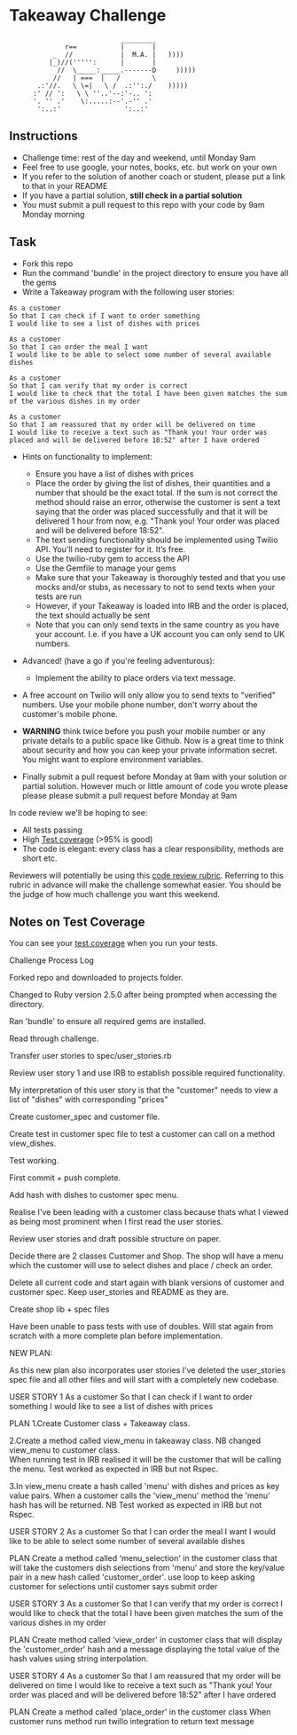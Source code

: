 Takeaway Challenge
==================
```
                            _________
              r==           |       |
           _  //            |  M.A. |   ))))
          |_)//(''''':      |       |
            //  \_____:_____.-------D     )))))
           //   | ===  |   /        \
       .:'//.   \ \=|   \ /  .:'':./    )))))
      :' // ':   \ \ ''..'--:'-.. ':
      '. '' .'    \:.....:--'.-'' .'
       ':..:'                ':..:'

 ```

Instructions
-------

* Challenge time: rest of the day and weekend, until Monday 9am
* Feel free to use google, your notes, books, etc. but work on your own
* If you refer to the solution of another coach or student, please put a link to that in your README
* If you have a partial solution, **still check in a partial solution**
* You must submit a pull request to this repo with your code by 9am Monday morning

Task
-----

* Fork this repo
* Run the command 'bundle' in the project directory to ensure you have all the gems
* Write a Takeaway program with the following user stories:

```
As a customer
So that I can check if I want to order something
I would like to see a list of dishes with prices

As a customer
So that I can order the meal I want
I would like to be able to select some number of several available dishes

As a customer
So that I can verify that my order is correct
I would like to check that the total I have been given matches the sum of the various dishes in my order

As a customer
So that I am reassured that my order will be delivered on time
I would like to receive a text such as "Thank you! Your order was placed and will be delivered before 18:52" after I have ordered
```

* Hints on functionality to implement:
  * Ensure you have a list of dishes with prices
  * Place the order by giving the list of dishes, their quantities and a number that should be the exact total. If the sum is not correct the method should raise an error, otherwise the customer is sent a text saying that the order was placed successfully and that it will be delivered 1 hour from now, e.g. "Thank you! Your order was placed and will be delivered before 18:52".
  * The text sending functionality should be implemented using Twilio API. You'll need to register for it. It’s free.
  * Use the twilio-ruby gem to access the API
  * Use the Gemfile to manage your gems
  * Make sure that your Takeaway is thoroughly tested and that you use mocks and/or stubs, as necessary to not to send texts when your tests are run
  * However, if your Takeaway is loaded into IRB and the order is placed, the text should actually be sent
  * Note that you can only send texts in the same country as you have your account. I.e. if you have a UK account you can only send to UK numbers.

* Advanced! (have a go if you're feeling adventurous):
  * Implement the ability to place orders via text message.

* A free account on Twilio will only allow you to send texts to "verified" numbers. Use your mobile phone number, don't worry about the customer's mobile phone.

* **WARNING** think twice before you push your mobile number or any private details to a public space like Github. Now is a great time to think about security and how you can keep your private information secret. You might want to explore environment variables.

* Finally submit a pull request before Monday at 9am with your solution or partial solution.  However much or little amount of code you wrote please please please submit a pull request before Monday at 9am


In code review we'll be hoping to see:

* All tests passing
* High [Test coverage](https://github.com/makersacademy/course/blob/master/pills/test_coverage.md) (>95% is good)
* The code is elegant: every class has a clear responsibility, methods are short etc.

Reviewers will potentially be using this [code review rubric](docs/review.md).  Referring to this rubric in advance will make the challenge somewhat easier.  You should be the judge of how much challenge you want this weekend.

Notes on Test Coverage
------------------

You can see your [test coverage](https://github.com/makersacademy/course/blob/master/pills/test_coverage.md) when you run your tests.

Challenge Process Log

Forked repo and downloaded to projects folder.

Changed to Ruby version 2.5.0 after being prompted when accessing the directory.

Ran 'bundle' to ensure all required gems are installed.

Read through challenge.

Transfer user stories to spec/user_stories.rb

Review user story 1 and use IRB to establish possible required functionality.

My interpretation of this user story is that the "customer" needs to view a list of "dishes" with corresponding "prices"

Create customer_spec and customer file.

Create test in customer spec file to test a customer can call on a method view_dishes.

Test working.

First commit + push complete.

Add hash with dishes to customer spec menu.

Realise I've been leading with a customer class because thats what I viewed as being most prominent when I first read the user stories.

Review user stories and draft possible structure on paper.

Decide there are 2 classes Customer and Shop.  The shop will have a menu which the customer will use to select dishes and place / check an order.

Delete all current code and start again with blank versions of customer and customer spec. Keep user_stories and README as they are.

Create shop lib + spec files

Have been unable to pass tests with use of doubles.   Will stat again from scratch with a more complete plan  before implementation.

NEW PLAN:

As this new plan also incorporates user stories I've deleted the user_stories spec file and all other files and will start with a completely new codebase.

USER STORY 1
As a customer
So that I can check if I want to order something
I would like to see a list of dishes with prices

PLAN
1.Create Customer class + Takeaway class.

2.Create a method called view_menu in takeaway class.
NB changed view_menu to customer class.  
When running test in IRB realised it will be the customer that will be calling the menu.
Test worked as expected in IRB but not Rspec.

3.In view_menu create a hash called 'menu' with dishes and prices as key value pairs.
When a customer calls the 'view_menu' method the 'menu' hash has will be returned.
NB Test worked as expected in IRB but not Rspec.

USER STORY  2
As a customer
So that I can order the meal I want
I would like to be able to select some number of several available dishes

PLAN
Create a method called 'menu_selection' in the customer class that will take the customers dish
selections from 'menu' and store the key/value pair in a new hash called 'customer_order'.
use loop to keep asking customer for selections until customer says submit order

USER STORY 3
As a customer
So that I can verify that my order is correct
I would like to check that the total I have been given
matches the sum of the various dishes in my order

PLAN
Create method called 'view_order' in customer class that will display the
'customer_order' hash and a message displaying the total value of the
hash values using string interpolation.

USER STORY 4
As a customer
So that I am reassured that my order will be delivered on time
I would like to receive a text such as "Thank you!
Your order was placed and will be delivered before 18:52" after I have ordered

PLAN
Create a method called 'place_order' in the customer class
When customer runs method run twillo integration to return text message
